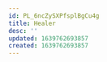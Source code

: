 ```yaml
---
id: PL_6ncZySXPfsplBgCu4g
title: Healer
desc: ''
updated: 1639762693857
created: 1639762693857
---
```


